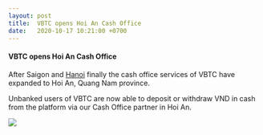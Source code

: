 ```yaml
---
layout: post
title:  VBTC opens Hoi An Cash Office
date:   2020-10-17 10:21:00 +0700
---
```

#### VBTC opens Hoi An Cash Office

After Saigon and [Hanoi](https://blog.vbtc.exchange/2020/vbtc-cash-office-hanoi-how-does-it-work) finally the cash office services of VBTC have expanded to Hoi An, Quang Nam province.
 
 Unbanked users of VBTC are now able to deposit or withdraw VND in cash from the platform via our Cash Office partner in Hoi An.
 
![](https://blog.vbtc.exchange/assets/img/cash-office-201117.jpg)